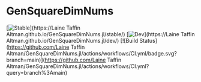 # GenSquareDimNums

[![Stable](https://img.shields.io/badge/docs-stable-blue.svg)](https://Laine Taffin Altman.github.io/GenSquareDimNums.jl/stable/)
[![Dev](https://img.shields.io/badge/docs-dev-blue.svg)](https://Laine Taffin Altman.github.io/GenSquareDimNums.jl/dev/)
[![Build Status](https://github.com/Laine Taffin Altman/GenSquareDimNums.jl/actions/workflows/CI.yml/badge.svg?branch=main)](https://github.com/Laine Taffin Altman/GenSquareDimNums.jl/actions/workflows/CI.yml?query=branch%3Amain)
